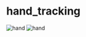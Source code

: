 # hand_tracking
![hand](https://user-images.githubusercontent.com/81808916/197392426-83fe70e9-e0ae-4810-85aa-fd26448fbe78.png)
![hand](https://user-images.githubusercontent.com/81808916/200395583-32465185-15ce-4342-a80b-1a5b544b1f99.png)
